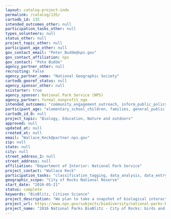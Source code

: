 ```yaml
---
layout: catalog-project-indv
permalink: /catalog/135/
cartodb_id: 135
intended_outcomes_other: null
participation_tasks_other: null
types_volunteers: null
status_other: null
project_topic_other: null
participant_age_other: null
gov_contact_email: "Peter_Budde@nps.gov"
gov_contact_affiliation: nps
gov_contact: "Pete Budde"
agency_partner_other: null
recruiting: False
agency_partner_name: "National Geographic Society"
cartodb_georef_status: null
agency_sponsor_other: null
scistarter: true
agency_sponsor: National Park Service (NPS)
agency_partner: formal_nonprofit_ngo
intended_outcomes: "community_engagement_outreach, inform_public_policy, io_education, operational_integration_use, research_advancement"
participant_age: "elementary_school_children, families, general_public, middle_school_children, targeted_group, teens"
cartodb_id_0: null
project_topic: "Biology, Education, Nature and outdoors"
approved: null
updated_at: null
created_at: null
email: "Wallace_Keck@partner.nps.gov"
zip: null
state: null
city: null
street_address_2: null
street_address: null
affiliation: "Department of Interior: National Park Service"
project_contact: "Wallace Keck"
participation_tasks: "classification_tagging, data_analysis, data_entry, finding_entities, identification, learning, observation, site_selection_description, specimen_sample_collection"
geographic_scope: "City of Rocks National Reserve"
start_date: "2016-05-21"
status: complete
keywords: "BioBlitz, Citizen Science"
project_description: "We plan to take a snapshot of biological interactions and stages of development to address phenological questions like,  during what time is the peak of the spring bird migration and the timing of vascular plants in bloom with what species of birds (especially migrants)."
project_url: https://www.nps.gov/subjects/biodiversity/national-parks-bioblitz.htm
project_name: "2016 National Parks BioBlitz - City of Rocks: birds and Blooms"
---
```

